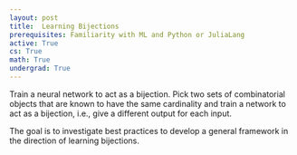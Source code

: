 ```yaml
---
layout: post
title:  Learning Bijections
prerequisites: Familiarity with ML and Python or JuliaLang
active: True
cs: True
math: True
undergrad: True
---
```

Train a neural network to act as a bijection.
Pick two sets of combinatorial objects that are known to have the same cardinality and
train a network to act as a bijection, i.e., give a different output for each input.

The goal is to investigate best practices to develop a general framework in the direction of learning bijections.
